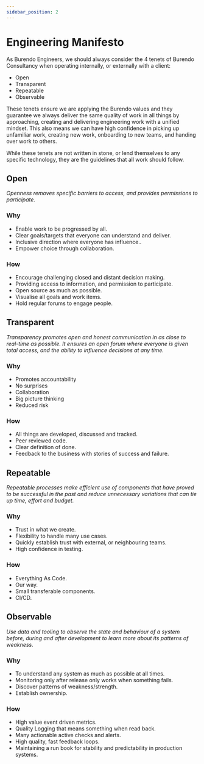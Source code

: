 ```yaml
---
sidebar_position: 2
---
```


# Engineering Manifesto

As Burendo Engineers, we should always consider the 4 tenets of Burendo Consultancy when operating internally, or externally with a client:

* Open
* Transparent
* Repeatable
* Observable

These tenets ensure we are applying the Burendo values and they guarantee we always deliver the same quality of work in all things by approaching, creating and delivering engineering work with a unified mindset.  This also means we can have high confidence in picking up unfamiliar work, creating new work, onboarding to new teams, and handing over work to others.

While these tenets are not written in stone, or lend themselves to any specific technology, they are the guidelines that all work should follow.

## Open

_Openness removes specific barriers to access, and provides permissions to participate._

### Why

  * Enable work to be progressed by all.
  * Clear goals/targets that everyone can understand and deliver.
  * Inclusive direction where everyone has influence..
  * Empower choice through collaboration.

### How

  * Encourage challenging closed and distant decision making.
  * Providing access to information, and permission to participate.
  * Open source as much as possible.
  * Visualise all goals and work items.
  * Hold regular forums to engage people.

## Transparent

_Transparency promotes open and honest communication in as close to real-time as possible. It ensures an open forum where everyone is given total access, and the ability to influence decisions at any time._

### Why

  * Promotes accountability
  * No surprises
  * Collaboration
  * Big picture thinking
  * Reduced risk

### How

  * All things are developed, discussed and tracked.
  * Peer reviewed code.
  * Clear definition of done.
  * Feedback to the business with stories of success and failure.
  

## Repeatable

_Repeatable processes make efficient use of components that have proved to be successful in the past and reduce unnecessary variations that can tie up time, effort and budget._

### Why

  * Trust in what we create.
  * Flexibility to handle many use cases.
  * Quickly establish trust with external, or neighbouring teams.
  * High confidence in testing.

### How

  * Everything As Code.
  * Our way.
  * Small transferable components.
  * CI/CD.

## Observable

_Use data and tooling to observe the state and behaviour of a system before, during and after development to learn more about its patterns of weakness._

### Why

  * To understand any system as much as possible at all times.
  * Monitoring only after release only works when something fails.
  * Discover patterns of weakness/strength.
  * Establish ownership.

### How
  * High value event driven metrics.
  * Quality Logging that means something when read back.
  * Many actionable active checks and alerts.
  * High quality, fast feedback loops.
  * Maintaining a run book for stability and predictability in production systems.
